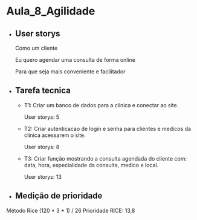 # Aula_8_Agilidade
- ## User storys 
    Como um cliente 

    Eu quero agendar uma consulta de forma online 

    Para que seja mais conveniente e facilitador 

- ## Tarefa tecnica 
    - T1: Criar um banco de dados para a clinica e conectar ao site.

         User storys: 5
    - T2: Criar autenticacao de login e senha para clientes e medicos da clinica acessarem o site. 

        User storys: 8
    - T3: Criar função mostrando a consulta agendada do cliente com: data, hora, especialidade da consulta, medico e local. 
    
        User storys: 13

- ## Medição de prioridade 
Método Rice 
(120 * 3 * 1) / 26
Prioridade RICE: 13,8 